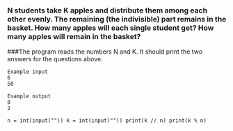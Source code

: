 ### N students take K apples and distribute them among each other evenly. The remaining (the indivisible) part remains in the basket. How many apples will each single student get? How many apples will remain in the basket?

###The program reads the numbers N and K. It should print the two answers for the questions above.
```
Example input
6
50

Example output
8
2
```
`
n = int(input(""))
k = int(input(""))
print(k // n)
print(k % n)
`
